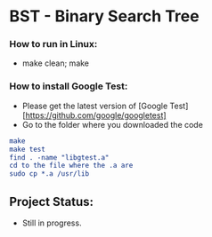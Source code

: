 # BST - Binary Search Tree

### How to run in Linux:
- make clean; make

### How to install Google Test:
- Please get the latest version of [Google Test][https://github.com/google/googletest]
- Go to the folder where you downloaded the code
```cmake -Dgtest_build_samples=ON -Dgtest_build_tests=ON HERE_GOES_YOUR_FOLDER_PATH
make
make test
find . -name "libgtest.a"
cd to the file where the .a are
sudo cp *.a /usr/lib
```

## Project Status:
- Still in progress.
